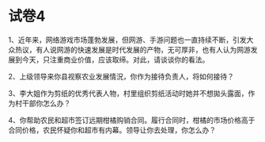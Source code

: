 # 试卷4

1、近年来，网络游戏市场蓬勃发展，但网游、手游问题也一直持续不断，引发大众热议，有人说网游的快速发展是时代发展的产物，无可厚非，也有人认为网游发展到今天，只注重商业价值，应该取缔。对此，请谈谈你的看法。

2、上级领导来你县视察农业发展情況，你作为接待负责人，将如何接待？

3、李大姐作为剪纸的优秀代表人物，村里组织剪纸活动时她并不想拋头露面，作为村干部你怎么办？

4、你帮助农民和超市签订远期柑橘购销合同。履行合同时，柑橘的市场价格高于合同价格，农民怀疑你和超市有内幕。领导让你去处理，你怎么办？
